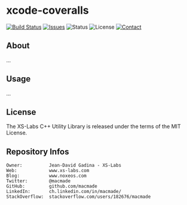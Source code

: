 xcode-coveralls
===============

[![Build Status](https://img.shields.io/travis/macmade/xcode-coveralls.svg?branch=master&style=flat)](https://travis-ci.org/macmade/xcode-coveralls)
[![Issues](http://img.shields.io/github/issues/macmade/xcode-coveralls.svg?style=flat)](https://github.com/macmade/xcode-coveralls/issues)
![Status](https://img.shields.io/badge/status-active-brightgreen.svg?style=flat)
![License](https://img.shields.io/badge/license-mit-brightgreen.svg?style=flat)
[![Contact](https://img.shields.io/badge/contact-@macmade-blue.svg?style=flat)](https://twitter.com/macmade)

About
-----

...

Usage
-----

...

License
-------

The XS-Labs C++ Utility Library is released under the terms of the MIT License.

Repository Infos
----------------

    Owner:			Jean-David Gadina - XS-Labs
    Web:			www.xs-labs.com
    Blog:			www.noxeos.com
    Twitter:		@macmade
    GitHub:			github.com/macmade
    LinkedIn:		ch.linkedin.com/in/macmade/
    StackOverflow:	stackoverflow.com/users/182676/macmade
